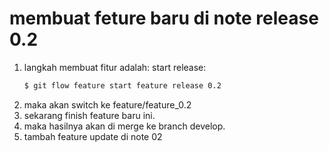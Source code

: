 # membuat feture baru di note release 0.2

1. langkah membuat fitur adalah:
    start release:
    ```sh
    $ git flow feature start feature release 0.2
    ```
2. maka akan switch ke feature/feature_0.2
3. sekarang finish feature baru ini.
4. maka hasilnya akan di merge ke branch develop.
5. tambah feature update di note 02